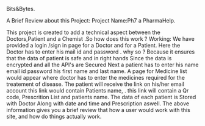 Bits&Bytes.

 A Brief Review about this Project:
Project Name:Ph7 a PharmaHelp.

This project is created to add a technical aspect between the Doctors,Patient
and a Chemist .So how does this work ?
Working:
We have provided a login /sign in page for a Doctor  and for a Patient.
 Here the Doctor has to enter his mail id and password . why so ?
Because it ensures that the data of patient is safe and in right hands 
Since the data is encrypted and all the API's are Secured
 Next a patient has to enter his name email id password his first name and last name. 
A page for Medicine list would appear where doctor has to enter the medicines required for the 
treatement of disease. 
The patient will receive the link on his/her email account this link would contain Patients name, .
this link will contain a Qr code, Prescrition List and patients name. 
The data of each patient is Stored with Doctor Along with date and time and Prescription aswell.
The above information gives you a brief review that how a user would work with this site, and how do things actually work.  




